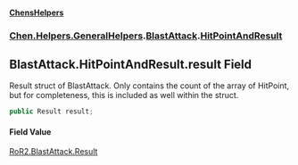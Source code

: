 #### [ChensHelpers](index 'index')
### [Chen.Helpers.GeneralHelpers](Chen_Helpers_GeneralHelpers 'Chen.Helpers.GeneralHelpers').[BlastAttack](Chen_Helpers_GeneralHelpers_BlastAttack 'Chen.Helpers.GeneralHelpers.BlastAttack').[HitPointAndResult](Chen_Helpers_GeneralHelpers_BlastAttack_HitPointAndResult 'Chen.Helpers.GeneralHelpers.BlastAttack.HitPointAndResult')
## BlastAttack.HitPointAndResult.result Field
Result struct of BlastAttack. Only contains the count of the array of HitPoint, but for completeness, this is included as well within the struct.  
```csharp
public Result result;
```
#### Field Value
[RoR2.BlastAttack.Result](https://docs.microsoft.com/en-us/dotnet/api/RoR2.BlastAttack.Result 'RoR2.BlastAttack.Result')

